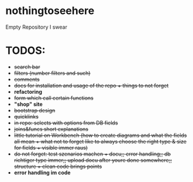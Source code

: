 # nothingtoseehere
Empty Repository I swear

# TODOS:

* ~~search bar~~
* ~~filters (number filters and such)~~
* ~~comments~~
* ~~docs for installation and usage of the repo + things to not forget~~
* **refactoring**
* ~~form which call certain functions~~
* **"shop" site**
* ~~bootstrap design~~
* ~~quicklinks~~
* ~~in repo: selects with options from DB fields~~
* ~~joins&funcs short explanations~~
* ~~little tutorial on Workbench (how to create diagrams and what the fields all mean + what not to forget like to always choose the right type & size for fields + visible immer raus)~~
* ~~do not forget: test szenarios machen + docu;; error handling;; db richtiger type immer;; upload docu after youre done somewhere;; structure + clean code brings points~~
* **error handling im code**
